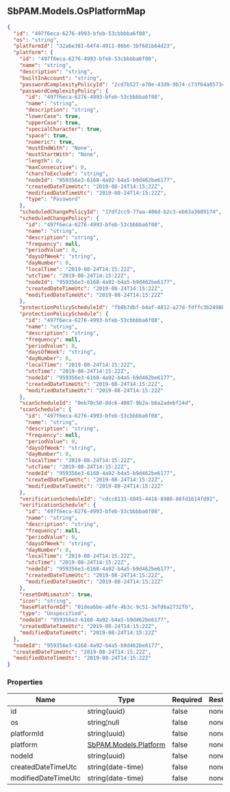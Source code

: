 
<h2 id="tocS_SbPAM.Models.OsPlatformMap">SbPAM.Models.OsPlatformMap</h2>

<a id="schemasbpam.models.osplatformmap"></a>
<a id="schema_SbPAM.Models.OsPlatformMap"></a>
<a id="tocSsbpam.models.osplatformmap"></a>
<a id="tocssbpam.models.osplatformmap"></a>

```json
{
  "id": "497f6eca-6276-4993-bfeb-53cbbbba6f08",
  "os": "string",
  "platformId": "32a6e381-64f4-4911-86b6-3bf681b64d23",
  "platform": {
    "id": "497f6eca-6276-4993-bfeb-53cbbbba6f08",
    "name": "string",
    "description": "string",
    "builtInAccount": "string",
    "passwordComplexityPolicyId": "2cd7b527-e70e-43d9-9b74-c73f64a0573e",
    "passwordComplexityPolicy": {
      "id": "497f6eca-6276-4993-bfeb-53cbbbba6f08",
      "name": "string",
      "description": "string",
      "lowerCase": true,
      "upperCase": true,
      "specialCharacter": true,
      "space": true,
      "numeric": true,
      "mustEndWith": "None",
      "mustStartWith": "None",
      "length": 0,
      "maxConsecutive": 0,
      "charsToExclude": "string",
      "nodeId": "959356e3-6168-4a92-b4a5-b9d462be6177",
      "createdDateTimeUtc": "2019-08-24T14:15:22Z",
      "modifiedDateTimeUtc": "2019-08-24T14:15:22Z",
      "type": "Password"
    },
    "scheduledChangePolicyId": "17df2cc9-77aa-486d-b2c3-eb63a3689174",
    "scheduledChangePolicy": {
      "id": "497f6eca-6276-4993-bfeb-53cbbbba6f08",
      "name": "string",
      "description": "string",
      "frequency": null,
      "periodValue": 0,
      "daysOfWeek": "string",
      "dayNumber": 0,
      "localTime": "2019-08-24T14:15:22Z",
      "utcTime": "2019-08-24T14:15:22Z",
      "nodeId": "959356e3-6168-4a92-b4a5-b9d462be6177",
      "createdDateTimeUtc": "2019-08-24T14:15:22Z",
      "modifiedDateTimeUtc": "2019-08-24T14:15:22Z"
    },
    "protectionPolicyScheduleId": "fb8b7dbf-b4af-4812-a27d-fdffc3b2498b",
    "protectionPolicySchedule": {
      "id": "497f6eca-6276-4993-bfeb-53cbbbba6f08",
      "name": "string",
      "description": "string",
      "frequency": null,
      "periodValue": 0,
      "daysOfWeek": "string",
      "dayNumber": 0,
      "localTime": "2019-08-24T14:15:22Z",
      "utcTime": "2019-08-24T14:15:22Z",
      "nodeId": "959356e3-6168-4a92-b4a5-b9d462be6177",
      "createdDateTimeUtc": "2019-08-24T14:15:22Z",
      "modifiedDateTimeUtc": "2019-08-24T14:15:22Z"
    },
    "scanScheduleId": "0eb70c50-8dc6-4087-9b2a-b6a2adebf24d",
    "scanSchedule": {
      "id": "497f6eca-6276-4993-bfeb-53cbbbba6f08",
      "name": "string",
      "description": "string",
      "frequency": null,
      "periodValue": 0,
      "daysOfWeek": "string",
      "dayNumber": 0,
      "localTime": "2019-08-24T14:15:22Z",
      "utcTime": "2019-08-24T14:15:22Z",
      "nodeId": "959356e3-6168-4a92-b4a5-b9d462be6177",
      "createdDateTimeUtc": "2019-08-24T14:15:22Z",
      "modifiedDateTimeUtc": "2019-08-24T14:15:22Z"
    },
    "verificationScheduleId": "cdcc8131-6845-4416-8986-86fd1614fd92",
    "verificationSchedule": {
      "id": "497f6eca-6276-4993-bfeb-53cbbbba6f08",
      "name": "string",
      "description": "string",
      "frequency": null,
      "periodValue": 0,
      "daysOfWeek": "string",
      "dayNumber": 0,
      "localTime": "2019-08-24T14:15:22Z",
      "utcTime": "2019-08-24T14:15:22Z",
      "nodeId": "959356e3-6168-4a92-b4a5-b9d462be6177",
      "createdDateTimeUtc": "2019-08-24T14:15:22Z",
      "modifiedDateTimeUtc": "2019-08-24T14:15:22Z"
    },
    "resetOnMismatch": true,
    "icon": "string",
    "basePlatformId": "01dea6be-a8fe-4b3c-9c51-3efd6a2732fb",
    "type": "Unspecified",
    "nodeId": "959356e3-6168-4a92-b4a5-b9d462be6177",
    "createdDateTimeUtc": "2019-08-24T14:15:22Z",
    "modifiedDateTimeUtc": "2019-08-24T14:15:22Z"
  },
  "nodeId": "959356e3-6168-4a92-b4a5-b9d462be6177",
  "createdDateTimeUtc": "2019-08-24T14:15:22Z",
  "modifiedDateTimeUtc": "2019-08-24T14:15:22Z"
}

```

### Properties

|Name|Type|Required|Restrictions|Description|
|---|---|---|---|---|
|id|string(uuid)|false|none|none|
|os|string¦null|false|none|none|
|platformId|string(uuid)|false|none|none|
|platform|[SbPAM.Models.Platform](../Models/sbpam.models.platform.md)|false|none|none|
|nodeId|string(uuid)|false|none|none|
|createdDateTimeUtc|string(date-time)|false|none|none|
|modifiedDateTimeUtc|string(date-time)|false|none|none|



